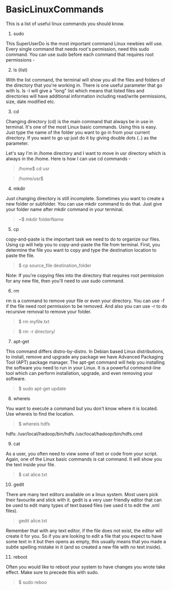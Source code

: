 # BasicLinuxCommands
This is a list of useful linux commands you should know.

1. sudo

This SuperUserDo is the most important command Linux newbies will use. Every single command that needs root's permission, need this sudo command. You can use sudo before each command that requires root permissions -

2. ls (list)

With the list command, the terminal will show you all the files and folders of the directory that you're working in. There is one useful parameter that go with ls.  ls -l will give a "long" list which means that listed files and directories will have additional information including read/write permissions, size, date modified etc.

3. cd

Changing directory (cd) is the main command that always be in use in terminal. It's one of the most Linux basic commands. Using this is easy. Just type the name of the folder you want to go in from your current directory. If you want to go up just do it by giving double dots (..) as the parameter.

Let's say I'm in /home directory and I want to move in usr directory which is always in the /home. Here is how I can use cd commands -

> /home$ cd usr

> /home/usr$

4. mkdir

Just changing directory is still incomplete. Sometimes you want to create a new folder or subfolder. You can use mkdir command to do that. Just give your folder name after mkdir command in your terminal.

> ~$ mkdir folderName

5. cp

copy-and-paste is the important task we need to do to organize our files. Using cp will help you to copy-and-paste the file from terminal. First, you determine the file you want to copy and type the destination location to paste the file.

> $ cp source_file destination_folder

Note: If you're copying files into the directory that requires root permission for any new file, then you'll need to use sudo command.

6. rm

rm is a command to remove your file or even your directory. You can use -f if the file need root permission to be removed. And also you can use -r to do recursive removal to remove your folder.

> $ rm myfile.txt

> $ rm -r directory/

7. apt-get

This command differs distro-by-distro. In Debian based Linux distributions, to install, remove and upgrade any package we have Advanced Packaging Tool (APT) package manager. The apt-get command will help you installing the software you need to run in your Linux. It is a powerful command-line tool which can perform installation, upgrade, and even removing your software.

> $ sudo apt-get update

8. whereis

You want to execute a command but you don't know where it is located.  Use whereis to find the location.

> $ whereis hdfs

hdfs: /usr/local/hadoop/bin/hdfs /usr/local/hadoop/bin/hdfs.cmd

9. cat

As a user, you often need to view some of text or code from your script. Again, one of the Linux basic commands is cat command. It will show you the text inside your file.

> $ cat alice.txt 

10. gedit

There are many text editors available on a linux system.  Most users pick their favourite and stick with it.  gedit is a very user friendly editor that can be used to edit many types of text based files (we used it to edit the .xml files).

> gedit alice.txt

Remember that with any text editor, if the file does not exist, the editor will create it for you.  So if you are looking to edit a file that you expect to have some text in it but then opens as empty, this usually means that you made a subtle spelling mistake in it (and so created a new file with no text inside).

11. reboot

Often you would like to reboot your system to have changes you wrote take effect.  Make sure to precede this with sudo.

> $ sudo reboo
